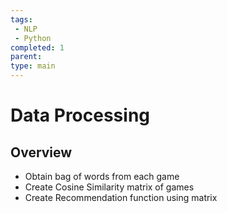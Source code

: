 ```yaml
---
tags:
 - NLP
 - Python
completed: 1
parent: 
type: main
---
```

# Data Processing


## Overview
- Obtain bag of words from each game
- Create Cosine Similarity matrix of games
- Create Recommendation function using matrix
